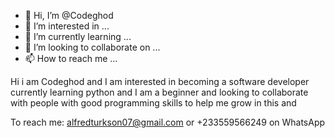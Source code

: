 - 👋 Hi, I’m @Codeghod
- 👀 I’m interested in ...
- 🌱 I’m currently learning ...
- 💞️ I’m looking to collaborate on ...
- 📫 How to reach me ...

<!---
Codeghod/Codeghod is a ✨ special ✨ repository because its `README.md` (this file) appears on your GitHub profile.
You can click the Preview link to take a look at your changes.
--->Hi i am Codeghod and I am interested in becoming a software developer currently learning python and I am a beginner and looking to collaborate with people with good programming skills to help me grow in this and 
To reach me: alfredturkson07@gmail.com or +233559566249 on WhatsApp 
